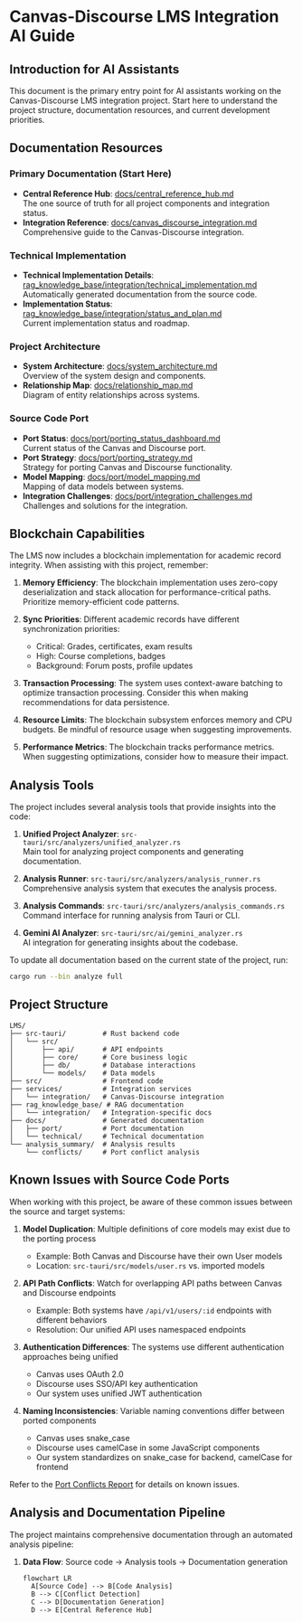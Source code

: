 # Canvas-Discourse LMS Integration AI Guide

## Introduction for AI Assistants

This document is the primary entry point for AI assistants working on the Canvas-Discourse LMS integration project. Start here to understand the project structure, documentation resources, and current development priorities.

## Documentation Resources

### Primary Documentation (Start Here)
- **Central Reference Hub**: [docs/central_reference_hub.md](docs/central_reference_hub.md)  
  The one source of truth for all project components and integration status.
- **Integration Reference**: [docs/canvas_discourse_integration.md](docs/canvas_discourse_integration.md)  
  Comprehensive guide to the Canvas-Discourse integration.

### Technical Implementation
- **Technical Implementation Details**: [rag_knowledge_base/integration/technical_implementation.md](rag_knowledge_base/integration/technical_implementation.md)  
  Automatically generated documentation from the source code.
- **Implementation Status**: [rag_knowledge_base/integration/status_and_plan.md](rag_knowledge_base/integration/status_and_plan.md)  
  Current implementation status and roadmap.

### Project Architecture
- **System Architecture**: [docs/system_architecture.md](docs/system_architecture.md)  
  Overview of the system design and components.
- **Relationship Map**: [docs/relationship_map.md](docs/relationship_map.md)  
  Diagram of entity relationships across systems.

### Source Code Port
- **Port Status**: [docs/port/porting_status_dashboard.md](docs/port/porting_status_dashboard.md)  
  Current status of the Canvas and Discourse port.
- **Port Strategy**: [docs/port/porting_strategy.md](docs/port/porting_strategy.md)  
  Strategy for porting Canvas and Discourse functionality.
- **Model Mapping**: [docs/port/model_mapping.md](docs/port/model_mapping.md)  
  Mapping of data models between systems.
- **Integration Challenges**: [docs/port/integration_challenges.md](docs/port/integration_challenges.md)  
  Challenges and solutions for the integration.

## Blockchain Capabilities

The LMS now includes a blockchain implementation for academic record integrity. When assisting with this project, remember:

1. **Memory Efficiency**: The blockchain implementation uses zero-copy deserialization and stack allocation for performance-critical paths. Prioritize memory-efficient code patterns.

2. **Sync Priorities**: Different academic records have different synchronization priorities:
   - Critical: Grades, certificates, exam results
   - High: Course completions, badges
   - Background: Forum posts, profile updates

3. **Transaction Processing**: The system uses context-aware batching to optimize transaction processing. Consider this when making recommendations for data persistence.

4. **Resource Limits**: The blockchain subsystem enforces memory and CPU budgets. Be mindful of resource usage when suggesting improvements.

5. **Performance Metrics**: The blockchain tracks performance metrics. When suggesting optimizations, consider how to measure their impact.

## Analysis Tools

The project includes several analysis tools that provide insights into the code:

1. **Unified Project Analyzer**: `src-tauri/src/analyzers/unified_analyzer.rs`  
   Main tool for analyzing project components and generating documentation.

2. **Analysis Runner**: `src-tauri/src/analyzers/analysis_runner.rs`  
   Comprehensive analysis system that executes the analysis process.

3. **Analysis Commands**: `src-tauri/src/analyzers/analysis_commands.rs`  
   Command interface for running analysis from Tauri or CLI.

4. **Gemini AI Analyzer**: `src-tauri/src/ai/gemini_analyzer.rs`  
   AI integration for generating insights about the codebase.

To update all documentation based on the current state of the project, run:
```bash
cargo run --bin analyze full
```

## Project Structure

```plaintext
LMS/
├── src-tauri/         # Rust backend code
│   └── src/
│       ├── api/       # API endpoints
│       ├── core/      # Core business logic
│       ├── db/        # Database interactions
│       └── models/    # Data models
├── src/               # Frontend code
├── services/          # Integration services
│   └── integration/   # Canvas-Discourse integration
├── rag_knowledge_base/ # RAG documentation
│   └── integration/   # Integration-specific docs
├── docs/              # Generated documentation
│   ├── port/          # Port documentation
│   └── technical/     # Technical documentation
└── analysis_summary/  # Analysis results
    └── conflicts/     # Port conflict analysis
```

## Known Issues with Source Code Ports

When working with this project, be aware of these common issues between the source and target systems:

1. **Model Duplication**: Multiple definitions of core models may exist due to the porting process
   - Example: Both Canvas and Discourse have their own User models
   - Location: `src-tauri/src/models/user.rs` vs. imported models

2. **API Path Conflicts**: Watch for overlapping API paths between Canvas and Discourse endpoints
   - Example: Both systems have `/api/v1/users/:id` endpoints with different behaviors
   - Resolution: Our unified API uses namespaced endpoints

3. **Authentication Differences**: The systems use different authentication approaches being unified
   - Canvas uses OAuth 2.0
   - Discourse uses SSO/API key authentication
   - Our system uses unified JWT authentication

4. **Naming Inconsistencies**: Variable naming conventions differ between ported components
   - Canvas uses snake_case
   - Discourse uses camelCase in some JavaScript components
   - Our system standardizes on snake_case for backend, camelCase for frontend

Refer to the [Port Conflicts Report](analysis_summary/conflicts/port_conflicts.md) for details on known issues.

## Analysis and Documentation Pipeline

The project maintains comprehensive documentation through an automated analysis pipeline:

1. **Data Flow**: Source code → Analysis tools → Documentation generation
   ```mermaid
   flowchart LR
     A[Source Code] --> B[Code Analysis]
     B --> C[Conflict Detection]
     C --> D[Documentation Generation]
     D --> E[Central Reference Hub]


